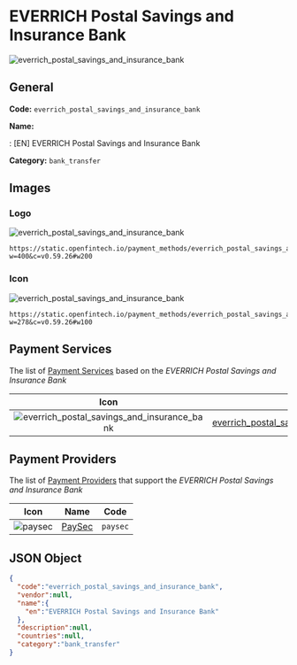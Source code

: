 
# EVERRICH Postal Savings and Insurance Bank 
![everrich_postal_savings_and_insurance_bank](https://static.openfintech.io/payment_methods/everrich_postal_savings_and_insurance_bank/logo.svg?w=400&c=v0.59.26#w200)  

## General 
**Code:** `everrich_postal_savings_and_insurance_bank` 
 
**Name:** 
 
:	[EN] EVERRICH Postal Savings and Insurance Bank 
 
**Category:** `bank_transfer` 
 

## Images 

### Logo 
![everrich_postal_savings_and_insurance_bank](https://static.openfintech.io/payment_methods/everrich_postal_savings_and_insurance_bank/logo.svg?w=400&c=v0.59.26#w200)  

```
https://static.openfintech.io/payment_methods/everrich_postal_savings_and_insurance_bank/logo.svg?w=400&c=v0.59.26#w200
```  

### Icon 
![everrich_postal_savings_and_insurance_bank](https://static.openfintech.io/payment_methods/everrich_postal_savings_and_insurance_bank/icon.svg?w=278&c=v0.59.26#w100)  

```
https://static.openfintech.io/payment_methods/everrich_postal_savings_and_insurance_bank/icon.svg?w=278&c=v0.59.26#w100
```  

## Payment Services 
 
The list of [Payment Services](/payment-services/) based on the _EVERRICH Postal Savings and Insurance Bank_ 

|Icon|Name|Code| 
|:---:|:---:|:---:| 
|![everrich_postal_savings_and_insurance_bank](https://static.openfintech.io/payment_methods/everrich_postal_savings_and_insurance_bank/icon.svg?w=278&c=v0.59.26#w100) |[everrich_postal_savings_and_insurance_bank_krw_hpp](/payment-services/everrich_postal_savings_and_insurance_bank_krw_hpp/)|`everrich_postal_savings_and_insurance_bank_krw_hpp`| 
 

## Payment Providers 
 
The list of [Payment Providers](/payment-providers/) that support the _EVERRICH Postal Savings and Insurance Bank_ 

|Icon|Name|Code| 
|:---:|:---:|:---:| 
|![paysec](https://static.openfintech.io/payment_providers/paysec/icon.png?w=278&c=v0.59.26#w100) |[PaySec](/payment-providers/paysec/)|`paysec`| 
 

## JSON Object 

```json
{
  "code":"everrich_postal_savings_and_insurance_bank",
  "vendor":null,
  "name":{
    "en":"EVERRICH Postal Savings and Insurance Bank"
  },
  "description":null,
  "countries":null,
  "category":"bank_transfer"
}
```  
